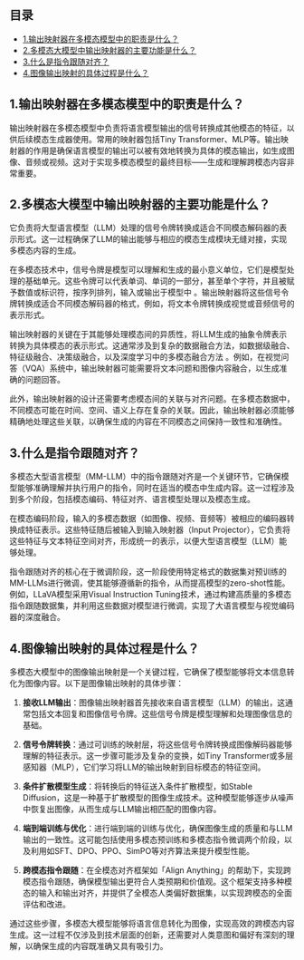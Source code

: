 ## 目录

- [1.输出映射器在多模态模型中的职责是什么？](#1.输出映射器在多模态模型中的职责是什么？)
- [2.多模态大模型中输出映射器的主要功能是什么？](#2.多模态大模型中输出映射器的主要功能是什么？)
- [3.什么是指令跟随对齐？](#3.什么是指令跟随对齐？)
- [4.图像输出映射的具体过程是什么？](#4.图像输出映射的具体过程是什么？)

<h2 id="1.输出映射器在多模态模型中的职责是什么？">1.输出映射器在多模态模型中的职责是什么？</h2>
输出映射器在多模态模型中负责将语言模型输出的信号转换成其他模态的特征，以供后续模态生成器使用。常用的映射器包括Tiny Transformer、MLP等。输出映射器的作用是确保语言模型的输出可以被有效地转换为具体的模态输出，如生成图像、音频或视频。这对于实现多模态模型的最终目标——生成和理解跨模态内容非常重要。

<h2 id="2.多模态大模型中输出映射器的主要功能是什么？">2.多模态大模型中输出映射器的主要功能是什么？</h2>

它负责将大型语言模型（LLM）处理的信号令牌转换成适合不同模态解码器的表示形式。这一过程确保了LLM的输出能够与相应的模态生成模块无缝对接，实现多模态内容的生成。

在多模态技术中，信号令牌是模型可以理解和生成的最小意义单位，它们是模型处理的基础单元。这些令牌可以代表单词、单词的一部分，甚至单个字符，并且被赋予数值或标识符，按序列排列，输入或输出于模型中
。输出映射器将这些信号令牌转换成适合不同模态解码器的格式，例如，将文本令牌转换成视觉或音频信号的表示形式。

输出映射器的关键在于其能够处理模态间的异质性，将LLM生成的抽象令牌表示转换为具体模态的表示形式。这通常涉及到复杂的数据融合方法，如数据级融合、特征级融合、决策级融合，以及深度学习中的多模态融合方法
。例如，在视觉问答（VQA）系统中，输出映射器可能需要将文本问题和图像内容融合，以生成准确的问题回答。

此外，输出映射器的设计还需要考虑模态间的关联与对齐问题。在多模态数据中，不同模态可能在时间、空间、语义上存在复杂的关联。因此，输出映射器必须能够精确地处理这些关联，以确保生成的内容在不同模态之间保持一致性和准确性。

 <h2 id="3.什么是指令跟随对齐？">3.什么是指令跟随对齐？</h2>
 
多模态大型语言模型（MM-LLM）中的指令跟随对齐是一个关键环节，它确保模型能够准确理解并执行用户的指令，同时在适当的模态中生成内容。这一过程涉及到多个阶段，包括模态编码、特征对齐、语言模型处理以及模态生成。

在模态编码阶段，输入的多模态数据（如图像、视频、音频等）被相应的编码器转换成特征表示。这些特征随后被输入到输入映射器（Input Projector），它负责将这些特征与文本特征空间对齐，形成统一的表示，以便大型语言模型（LLM）能够处理。

指令跟随对齐的核心在于微调阶段，这一阶段使用特定格式的数据集对预训练的MM-LLMs进行微调，使其能够遵循新的指令，从而提高模型的zero-shot性能。例如，LLaVA模型采用Visual Instruction Tuning技术，通过构建高质量的多模态指令跟随数据集，并利用这些数据对模型进行微调，实现了大语言模型与视觉编码器的深度融合。

<h2 id="4.图像输出映射的具体过程是什么？">4.图像输出映射的具体过程是什么？</h2>
多模态大模型中的图像输出映射是一个关键过程，它确保了模型能够将文本信息转化为图像内容。以下是图像输出映射的具体步骤：

1. **接收LLM输出**：图像输出映射器首先接收来自语言模型（LLM）的输出，这通常包括文本回复和图像信号令牌。这些信号令牌是模型理解和处理图像信息的基础。

2. **信号令牌转换**：通过可训练的映射层，将这些信号令牌转换成图像解码器能够理解的特征表示。这一步骤可能涉及复杂的变换，如Tiny Transformer或多层感知器（MLP），它们学习将LLM的输出映射到目标模态的特征空间。

3. **条件扩散模型生成**：将转换后的特征送入条件扩散模型，如Stable Diffusion，这是一种基于扩散模型的图像生成技术。这种模型能够逐步从噪声中恢复出图像，从而生成与LLM输出相匹配的图像内容。

4. **端到端训练与优化**：进行端到端的训练与优化，确保图像生成的质量和与LLM输出的一致性。这可能包括使用多模态预训练和多模态指令微调两个阶段，以及利用如SFT、DPO、PPO、SimPO等对齐算法来提升模型性能。

5. **跨模态指令跟随**：在全模态对齐框架如「Align Anything」的帮助下，实现跨模态指令跟随，确保模型输出更符合人类预期和价值观。这个框架支持多种模态的输入和输出对齐，并提供了全模态人类偏好数据集，以实现跨模态的全面评估和改进。

通过这些步骤，多模态大模型能够将语言信息转化为图像，实现高效的跨模态内容生成。这一过程不仅涉及到技术层面的创新，还需要对人类意图和偏好有深刻的理解，以确保生成的内容既准确又具有吸引力。


